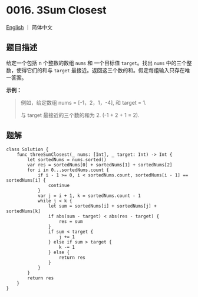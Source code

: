 # 0016. 3Sum Closest

[English](./README.md) ｜ 简体中文



## 题目描述

给定一个包括 n 个整数的数组 `nums` 和 一个目标值 `target`。找出 `nums` 中的三个整数，使得它们的和与 `target` 最接近。返回这三个数的和。假定每组输入只存在唯一答案。

**示例：**

>例如，给定数组 nums = [-1，2，1，-4], 和 target = 1.
>
>与 target 最接近的三个数的和为 2. (-1 + 2 + 1 = 2).
>



## 题解

```
class Solution {
    func threeSumClosest(_ nums: [Int], _ target: Int) -> Int {
        let sortedNums = nums.sorted()
        var res = sortedNums[0] + sortedNums[1] + sortedNums[2]
        for i in 0...sortedNums.count {
            if i - 1 >= 0, i < sortedNums.count, sortedNums[i - 1] == sortedNums[i] {
                continue
            }
            var j = i + 1, k = sortedNums.count - 1
            while j < k {
                let sum = sortedNums[i] + sortedNums[j] + sortedNums[k]
                if abs(sum - target) < abs(res - target) {
                    res = sum
                }
                if sum < target {
                    j += 1
                } else if sum > target {
                    k -= 1
                } else {
                    return res
                }
            }
        }
        return res
    }
}
```


